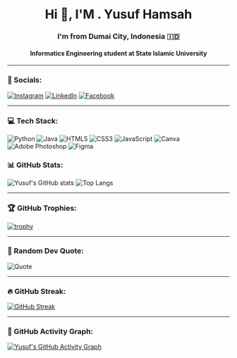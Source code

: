 <h1 align="center">Hi 👋, I'M . Yusuf Hamsah</h1>
<h3 align="center">I'm from Dumai City, Indonesia 🇮🇩</h3>
<h4 align="center">Informatics Engineering student at State Islamic University</h4>

---

### 🔗 Socials:
[![Instagram](https://img.shields.io/badge/Instagram-%23E4405F.svg?style=for-the-badge&logo=Instagram&logoColor=white)](https://instagram.com/username)
[![LinkedIn](https://img.shields.io/badge/LinkedIn-%230077B5.svg?style=for-the-badge&logo=linkedin&logoColor=white)](https://linkedin.com/in/username)
[![Facebook](https://img.shields.io/badge/Facebook-%231877F2.svg?style=for-the-badge&logo=facebook&logoColor=white)](https://facebook.com/username)

---

### 💻 Tech Stack:
![Python](https://img.shields.io/badge/Python-3670A0?style=for-the-badge&logo=python&logoColor=ffdd54)
![Java](https://img.shields.io/badge/Java-%23ED8B00?style=for-the-badge&logo=java&logoColor=white)
![HTML5](https://img.shields.io/badge/HTML5-%23E34F26.svg?style=for-the-badge&logo=html5&logoColor=white)
![CSS3](https://img.shields.io/badge/CSS3-%231572B6.svg?style=for-the-badge&logo=css3&logoColor=white)
![JavaScript](https://img.shields.io/badge/JavaScript-%23323330.svg?style=for-the-badge&logo=javascript&logoColor=%23F7DF1E)
![Canva](https://img.shields.io/badge/Canva-%2300C4CC.svg?style=for-the-badge&logo=Canva&logoColor=white)
![Adobe Photoshop](https://img.shields.io/badge/Adobe%20Photoshop-31A8FF.svg?style=for-the-badge&logo=Adobe-Photoshop&logoColor=white)
![Figma](https://img.shields.io/badge/Figma-F24E1E.svg?style=for-the-badge&logo=Figma&logoColor=white)

### 📊 GitHub Stats:
![Yusuf's GitHub stats](https://github-readme-stats.vercel.app/api?username=yusufhamsah17&show_icons=true&theme=tokyonight)
![Top Langs](https://github-readme-stats.vercel.app/api/top-langs/?username=yusufhamsah17&layout=compact&theme=tokyonight)

---

### 🏆 GitHub Trophies:
[![trophy](https://github-profile-trophy.vercel.app/?username=yusufhamsah17&theme=dracula)](https://github.com/ryo-ma/github-profile-trophy)

---

### 💬 Random Dev Quote:
![Quote](https://quotes-github-readme.vercel.app/api?type=horizontal&theme=dark)

---

### 🔥 GitHub Streak:
[![GitHub Streak](https://streak-stats.demolab.com?user=yusufhamsah17&theme=tokyonight)](https://git.io/streak-stats)

---

### 📌 GitHub Activity Graph:
[![Yusuf's GitHub Activity Graph](https://github-readme-activity-graph.vercel.app/graph?username=yusufhamsah17&theme=tokyo-night)](https://github.com/ashutosh00710/github-readme-activity-graph)
